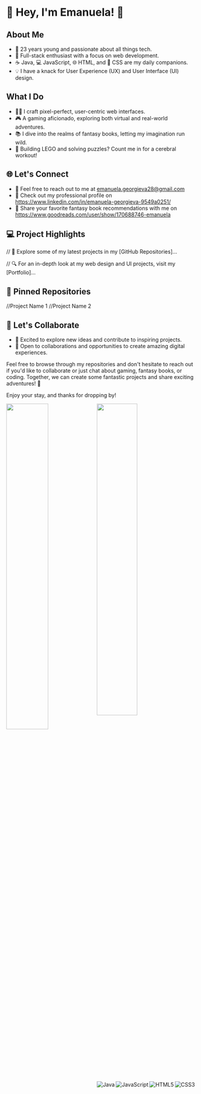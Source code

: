 # 👋 Hey, I'm Emanuela! 🚀

## About Me

- 🎉 23 years young and passionate about all things tech.
- 🚀 Full-stack enthusiast with a focus on web development.
- ☕ Java, 💻 JavaScript, 🌐 HTML, and 🎨 CSS are my daily companions.
- 💡 I have a knack for User Experience (UX) and User Interface (UI) design.

## What I Do

- 👩‍💻 I craft pixel-perfect, user-centric web interfaces.
- 🎮 A gaming aficionado, exploring both virtual and real-world adventures.
- 📚 I dive into the realms of fantasy books, letting my imagination run wild.
- 🧩 Building LEGO and solving puzzles? Count me in for a cerebral workout!

## 🌐 Let's Connect

- 📧 Feel free to reach out to me at emanuela.georgieva28@gmail.com
- 💼 Check out my professional profile on https://www.linkedin.com/in/emanuela-georgieva-9549a0251/
- 📖 Share your favorite fantasy book recommendations with me on https://www.goodreads.com/user/show/170688746-emanuela  

## 💻 Project Highlights

// 🌟 Explore some of my latest projects in my [GitHub Repositories]...

// 🔍 For an in-depth look at my web design and UI projects, visit my [Portfolio]...

## 📌 Pinned Repositories
//Project Name 1
//Project Name 2


## 🚀 Let's Collaborate

- 👀 Excited to explore new ideas and contribute to inspiring projects.
- 🤝 Open to collaborations and opportunities to create amazing digital experiences.

Feel free to browse through my repositories and don't hesitate to reach out if you'd like to collaborate or just chat about gaming, fantasy books, or coding. Together, we can create some fantastic projects and share exciting adventures! 🌟

Enjoy your stay, and thanks for dropping by!

<img align= "left" width="47%" src="https://github-readme-stats.vercel.app/api?username=emanuelageorgieva&show_icons=true&theme=merko" />
<img align= "left" width="46%" src= "https://github-readme-stats.vercel.app/api/top-langs/?username=emanuelageorgieva&layout=compact" />


<img align= "left" alt="Java" src= "https://img.shields.io/badge/java-%23ED8B00.svg?style=for-the-badge&logo=java&logoColor=white" />
<img align= "left" alt="JavaScript" src= "https://img.shields.io/badge/javascript-%23323330.svg?style=for-the-badge&logo=javascript&logoColor=%23F7DF1E" />
<img align= "left" alt="HTML5" src= "https://img.shields.io/badge/html5-%23E34F26.svg?style=for-the-badge&logo=html5&logoColor=white" />
<img align= "left" alt="CSS3" src= "https://img.shields.io/badge/css3-%231572B6.svg?style=for-the-badge&logo=css3&logoColor=white" />  


